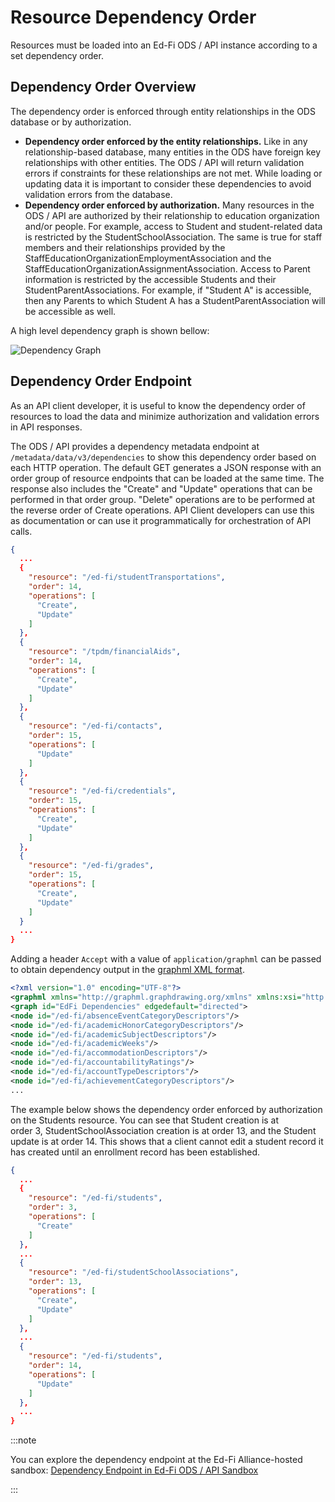 # Resource Dependency Order

Resources must be loaded into an Ed-Fi ODS / API instance according to a set
dependency order.

## Dependency Order Overview

The dependency order is enforced through entity relationships in the ODS
database or by authorization.

* **Dependency order enforced by the entity relationships.** Like in any
    relationship-based database, many entities in the ODS have foreign key
    relationships with other entities. The ODS / API will return validation
    errors if constraints for these relationships are not met. While loading or
    updating data it is important to consider these dependencies to avoid
    validation errors from the database.
* **Dependency order enforced by authorization.** Many resources in the ODS /
    API are authorized by their relationship to education organization and/or
    people. For example, access to Student and student-related data is
    restricted by the StudentSchoolAssociation. The same is true for staff
    members and their relationships provided by the
    StaffEducationOrganizationEmploymentAssociation and the
    StaffEducationOrganizationAssignmentAssociation. Access to Parent
    information is restricted by the accessible Students and their
    StudentParentAssociations. For example, if "Student A" is accessible, then
    any Parents to which Student A has a StudentParentAssociation will be
    accessible as well.

A high level dependency graph is shown bellow:

![Dependency Graph](/img/reference/ods-api/dependency-graph.webp)

## Dependency Order Endpoint

As an API client developer, it is useful to know the dependency order of
resources to load the data and minimize authorization and validation errors in
API responses.

The ODS / API provides a dependency metadata endpoint at
`/metadata/data/v3/dependencies` to show this dependency order based on each
HTTP operation. The default GET generates a JSON response with an order group of
resource endpoints that can be loaded at the same time. The response also
includes the "Create" and "Update" operations that can be performed in that
order group. "Delete" operations are to be performed at the reverse order of
Create operations. API Client developers can use this as documentation or can
use it programmatically for orchestration of API calls.

```json title="Partial listing of the Dependencies endpoint"
{
  ...
  {
    "resource": "/ed-fi/studentTransportations",
    "order": 14,
    "operations": [
      "Create",
      "Update"
    ]
  },
  {
    "resource": "/tpdm/financialAids",
    "order": 14,
    "operations": [
      "Create",
      "Update"
    ]
  },
  {
    "resource": "/ed-fi/contacts",
    "order": 15,
    "operations": [
      "Update"
    ]
  },
  {
    "resource": "/ed-fi/credentials",
    "order": 15,
    "operations": [
      "Create",
      "Update"
    ]
  },
  {
    "resource": "/ed-fi/grades",
    "order": 15,
    "operations": [
      "Create",
      "Update"
    ]
  }
  ...
}
```

Adding a header `Accept` with a value of `application/graphml` can be passed to
obtain dependency output in the [graphml XML
format](https://en.wikipedia.org/wiki/GraphML).

```xml title="Partial listing of the Dependencies endpoint in GraphML
<?xml version="1.0" encoding="UTF-8"?>
<graphml xmlns="http://graphml.graphdrawing.org/xmlns" xmlns:xsi="http://www.w3.org/2001/XMLSchema-instance" xsi:schemaLocation="http://graphml.graphdrawing.org/xmlns http://graphml.graphdrawing.org/xmlns/1.0/graphml.xsd">
<graph id="EdFi Dependencies" edgedefault="directed">
<node id="/ed-fi/absenceEventCategoryDescriptors"/>
<node id="/ed-fi/academicHonorCategoryDescriptors"/>
<node id="/ed-fi/academicSubjectDescriptors"/>
<node id="/ed-fi/academicWeeks"/>
<node id="/ed-fi/accommodationDescriptors"/>
<node id="/ed-fi/accountabilityRatings"/>
<node id="/ed-fi/accountTypeDescriptors"/>
<node id="/ed-fi/achievementCategoryDescriptors"/>
...
```

The example below shows the dependency order enforced by authorization on the
Students resource. You can see that Student creation is at
order 3, StudentSchoolAssociation creation is at order 13, and the Student
update is at order 14. This shows that a client cannot edit a student record it
has created until an enrollment record has been established.

```json
{
  ...
  {
    "resource": "/ed-fi/students",
    "order": 3,
    "operations": [
      "Create"
    ]
  },
  ...
  {
    "resource": "/ed-fi/studentSchoolAssociations",
    "order": 13,
    "operations": [
      "Create",
      "Update"
    ]
  },
  ...
  {
    "resource": "/ed-fi/students",
    "order": 14,
    "operations": [
      "Update"
    ]
  },
  ...
}
```

:::note

You can explore the dependency endpoint at the Ed-Fi Alliance-hosted
sandbox: [Dependency Endpoint in Ed-Fi ODS / API
Sandbox](https://api.ed-fi.org/v7.2/api/metadata/data/v3/dependencies)

:::
